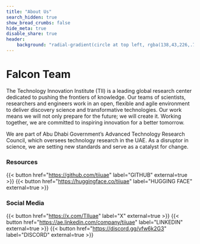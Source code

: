 ```yaml
---
title: "About Us"
search_hidden: true
show_bread_crumbs: false
hide_meta: true
disable_share: true
header:
    background: "radial-gradient(circle at top left, rgba(138,43,226,.75) 0%, rgba(138,43,226,0) 50%), radial-gradient(circle at bottom right, rgba(65,105,225,.8) 0%, rgba(65,105,225,0) 50%), linear-gradient(45deg, rgba(75,0,130,.9) 0%, rgba(25,25,112,.7) 100%);"
---
```

# Falcon Team

The Technology Innovation Institute (TII) is a leading global research center dedicated to pushing the frontiers of knowledge. Our teams of scientists, researchers and engineers work in an open, flexible and agile environment to deliver discovery science and transformative technologies. Our work means we will not only prepare for the future; we will create it. Working together, we are committed to inspiring innovation for a better tomorrow.

We are part of Abu Dhabi Government’s Advanced Technology Research Council, which oversees technology research in the UAE. As a disruptor in science, we are setting new standards and serve as a catalyst for change.

### Resources

{{< button href="https://github.com/tiiuae" label="GITHUB" external=true >}}
{{< button href="https://huggingface.co/tiiuae" label="HUGGING FACE" external=true >}}

### Social Media

{{< button href="https://x.com/TIIuae" label="X" external=true >}}
{{< button href="https://ae.linkedin.com/company/tiiuae" label="LINKEDIN" external=true >}}
{{< button href="https://discord.gg/vfw6k2G3" label="DISCORD" external=true >}}
